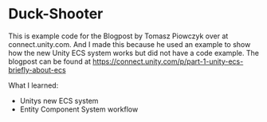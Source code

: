 # Duck-Shooter
This is example code for the Blogpost by Tomasz Piowczyk over at connect.unity.com. And I made this because he used an example to show how the new Unity ECS system works but did not have a code example.  The blogpost can be found at https://connect.unity.com/p/part-1-unity-ecs-briefly-about-ecs

What I learned:
- Unitys new ECS system
- Entity Component System workflow

